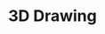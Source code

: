 ---
title: 3D Drawing
eleventyNavigation:
  title: Drawing
  key: de_3d_drawing
  parent: de_3d
  order: 1
---